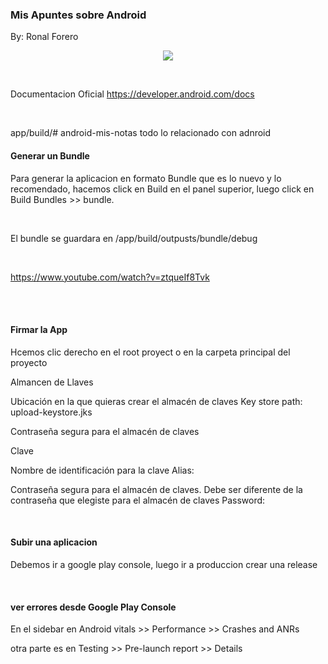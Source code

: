 
### Mis Apuntes sobre Android
By: Ronal Forero

<p align="center"><img src="https://technodeviser.com/wp-content/uploads/2018/05/android-apps-development.jpg"></p>  

 <br/>

Documentacion Oficial https://developer.android.com/docs

 <br/>

app/build/# android-mis-notas
todo lo relacionado con adnroid


#### Generar un Bundle
Para generar la aplicacion en formato Bundle que es lo nuevo y lo recomendado, hacemos click en Build en el panel superior, luego click
en Build Bundles >> bundle.

</br>

El bundle se guardara en /app/build/outpusts/bundle/debug 

</br>

https://www.youtube.com/watch?v=ztqueIf8Tvk

</br>

</br>

#### Firmar la App
Hcemos clic derecho en el root proyect o en la carpeta principal del proyecto

Almancen de Llaves

Ubicación en la que quieras crear el almacén de claves
Key store path: upload-keystore.jks 

Contraseña segura para el almacén de claves

Clave

Nombre de identificación para la clave
Alias: 

Contraseña segura para el almacén de claves. Debe ser diferente de la contraseña que elegiste para el almacén de claves
Password: 

</br>

#### Subir una aplicacion
Debemos ir a google play console, luego ir a produccion crear una release

</br>

#### ver errores desde Google Play Console 
En el sidebar en Android vitals >> Performance >> Crashes and ANRs

otra parte es en Testing >> Pre-launch report >> Details
